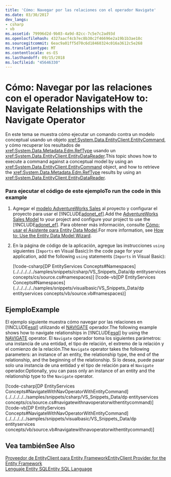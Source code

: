 ```yaml
---
title: 'Cómo: Navegar por las relaciones con el operador Navigate'
ms.date: 03/30/2017
dev_langs:
- csharp
- vb
ms.assetid: 79996d2d-9b03-4a9d-82cc-7c5e7c2ad93d
ms.openlocfilehash: 4327aacf4cb7ec8b30c2f46696e2a19b1b3ae18c
ms.sourcegitcommit: 6eac9a01ff5d70c6d18460324c016a3612c5e268
ms.translationtype: MT
ms.contentlocale: es-ES
ms.lasthandoff: 09/15/2018
ms.locfileid: "45646330"
---
```

# <a name="how-to-navigate-relationships-with-the-navigate-operator"></a><span data-ttu-id="9cb51-102">Cómo: Navegar por las relaciones con el operador Navigate</span><span class="sxs-lookup"><span data-stu-id="9cb51-102">How to: Navigate Relationships with the Navigate Operator</span></span>
<span data-ttu-id="9cb51-103">En este tema se muestra cómo ejecutar un comando contra un modelo conceptual usando un objeto <xref:System.Data.EntityClient.EntityCommand>, y cómo recuperar los resultados de <xref:System.Data.Metadata.Edm.RefType> usando un <xref:System.Data.EntityClient.EntityDataReader>.</span><span class="sxs-lookup"><span data-stu-id="9cb51-103">This topic shows how to execute a command against a conceptual model by using an <xref:System.Data.EntityClient.EntityCommand> object, and how to retrieve the <xref:System.Data.Metadata.Edm.RefType> results by using an <xref:System.Data.EntityClient.EntityDataReader>.</span></span>  
  
### <a name="to-run-the-code-in-this-example"></a><span data-ttu-id="9cb51-104">Para ejecutar el código de este ejemplo</span><span class="sxs-lookup"><span data-stu-id="9cb51-104">To run the code in this example</span></span>  
  
1.  <span data-ttu-id="9cb51-105">Agregar el [modelo AdventureWorks Sales](https://msdn.microsoft.com/library/f16cd988-673f-4376-b034-129ca93c7832) al proyecto y configurar el proyecto para usar el [!INCLUDE[adonet_ef](../../../../../includes/adonet-ef-md.md)].</span><span class="sxs-lookup"><span data-stu-id="9cb51-105">Add the [AdventureWorks Sales Model](https://msdn.microsoft.com/library/f16cd988-673f-4376-b034-129ca93c7832) to your project and configure your project to use the [!INCLUDE[adonet_ef](../../../../../includes/adonet-ef-md.md)].</span></span> <span data-ttu-id="9cb51-106">Para obtener más información, consulte [Cómo: usar el Asistente para Entity Data Model](https://msdn.microsoft.com/library/dadb058a-c5d9-4c5c-8b01-28044112231d).</span><span class="sxs-lookup"><span data-stu-id="9cb51-106">For more information, see [How to: Use the Entity Data Model Wizard](https://msdn.microsoft.com/library/dadb058a-c5d9-4c5c-8b01-28044112231d).</span></span>  
  
2.  <span data-ttu-id="9cb51-107">En la página de código de la aplicación, agregue las instrucciones `using` siguientes (`Imports` en Visual Basic):</span><span class="sxs-lookup"><span data-stu-id="9cb51-107">In the code page for your application, add the following `using` statements (`Imports` in Visual Basic):</span></span>  
  
     [!code-csharp[DP EntityServices Concepts#Namespaces](../../../../../samples/snippets/csharp/VS_Snippets_Data/dp entityservices concepts/cs/source.cs#namespaces)]
     [!code-vb[DP EntityServices Concepts#Namespaces](../../../../../samples/snippets/visualbasic/VS_Snippets_Data/dp entityservices concepts/vb/source.vb#namespaces)]  
  
## <a name="example"></a><span data-ttu-id="9cb51-108">Ejemplo</span><span class="sxs-lookup"><span data-stu-id="9cb51-108">Example</span></span>  
 <span data-ttu-id="9cb51-109">El ejemplo siguiente muestra cómo navegar por las relaciones en [!INCLUDE[esql](../../../../../includes/esql-md.md)] utilizando el [NAVIGATE](../../../../../docs/framework/data/adonet/ef/language-reference/navigate-entity-sql.md) operador.</span><span class="sxs-lookup"><span data-stu-id="9cb51-109">The following example shows how to navigate relationships in [!INCLUDE[esql](../../../../../includes/esql-md.md)] by using the [NAVIGATE](../../../../../docs/framework/data/adonet/ef/language-reference/navigate-entity-sql.md) operator.</span></span> <span data-ttu-id="9cb51-110">El `Navigate` operador toma los siguientes parámetros: una instancia de una entidad, el tipo de relación, el extremo de la relación y el comienzo de la relación.</span><span class="sxs-lookup"><span data-stu-id="9cb51-110">The `Navigate` operator takes the following parameters: an instance of an entity, the relationship type, the end of the relationship, and the beginning of the relationship.</span></span> <span data-ttu-id="9cb51-111">Si lo desea, puede pasar solo una instancia de una entidad y el tipo de relación para el `Navigate` operador.</span><span class="sxs-lookup"><span data-stu-id="9cb51-111">Optionally, you can pass only an instance of an entity and the relationship type to the `Navigate` operator.</span></span>  
  
 [!code-csharp[DP EntityServices Concepts#NavigateWithNavOperatorWithEntityCommand](../../../../../samples/snippets/csharp/VS_Snippets_Data/dp entityservices concepts/cs/source.cs#navigatewithnavoperatorwithentitycommand)]
 [!code-vb[DP EntityServices Concepts#NavigateWithNavOperatorWithEntityCommand](../../../../../samples/snippets/visualbasic/VS_Snippets_Data/dp entityservices concepts/vb/source.vb#navigatewithnavoperatorwithentitycommand)]  
  
## <a name="see-also"></a><span data-ttu-id="9cb51-112">Vea también</span><span class="sxs-lookup"><span data-stu-id="9cb51-112">See Also</span></span>  
 [<span data-ttu-id="9cb51-113">Proveedor de EntityClient para Entity Framework</span><span class="sxs-lookup"><span data-stu-id="9cb51-113">EntityClient Provider for the Entity Framework</span></span>](../../../../../docs/framework/data/adonet/ef/entityclient-provider-for-the-entity-framework.md)  
 [<span data-ttu-id="9cb51-114">Lenguaje Entity SQL</span><span class="sxs-lookup"><span data-stu-id="9cb51-114">Entity SQL Language</span></span>](../../../../../docs/framework/data/adonet/ef/language-reference/entity-sql-language.md)

